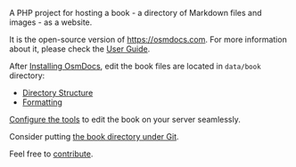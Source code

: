 A PHP project for hosting a book - a directory of Markdown files and images - as a website.

It is the open-source version of <https://osmdocs.com>. For more information about it, please check the [User Guide](https://docs.osmdocs.com/).

After [Installing OsmDocs](https://docs.osmdocs.com/downloading-and-installing-osmdocs.html), edit the book files are located in `data/book` directory:

* [Directory Structure](https://docs.osmdocs.com/creating-and-editing-books/directory-structure.html) 
* [Formatting](https://docs.osmdocs.com/creating-and-editing-books/formatting.html)

[Configure the tools]((https://docs.osmdocs.com/preparing-your-computer.html)) to edit the book on your server seamlessly. 

Consider putting [the book directory under Git](https://docs.osmdocs.com/using-version-control.html).

Feel free to [contribute](https://docs.osmdocs.com/contributing-to-osmdocs.html).
